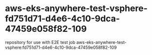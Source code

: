 # aws-eks-anywhere-test-vsphere-fd751d71-d4e6-4c10-9dca-47459e058f82-109
repository for use with E2E test job aws-eks-anywhere-test-vsphere:fd751d71-d4e6-4c10-9dca-47459e058f82-109
